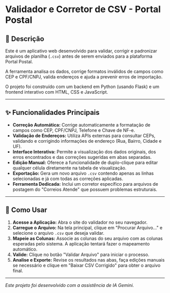 # Validador e Corretor de CSV - Portal Postal

## 📜 Descrição

Este é um aplicativo web desenvolvido para validar, corrigir e padronizar arquivos de planilha (`.csv`) antes de serem enviados para a plataforma Portal Postal.
 
A ferramenta analisa os dados, corrige formatos inválidos de campos como CEP e CPF/CNPJ, valida endereços e ajuda a prevenir erros de importação.

O projeto foi construído com um backend em Python (usando Flask) e um frontend interativo com HTML, CSS e JavaScript.

---

## ✨ Funcionalidades Principais

* **Correção Automática:** Corrige automaticamente a formatação de campos como CEP, CPF/CNPJ, Telefone e Chave de NF-e.
* **Validação de Endereços:** Utiliza APIs externas para consultar CEPs, validando e corrigindo informações de endereço (Rua, Bairro, Cidade e UF).
* **Interface Interativa:** Permite a visualização dos dados originais, dos erros encontrados e das correções sugeridas em abas separadas.
* **Edição Manual:** Oferece a funcionalidade de duplo-clique para editar qualquer célula diretamente na tabela de visualização.
* **Exportação:** Gera um novo arquivo `.csv` contendo apenas as linhas selecionadas e já com todas as correções aplicadas.
* **Ferramenta Dedicada:** Inclui um corretor específico para arquivos de postagem do "Correios Atende" que possuem problemas estruturais.

---

## 🚀 Como Usar

1.  **Acesse a Aplicação:** Abra o site do validador no seu navegador.
2.  **Carregue o Arquivo:** Na tela principal, clique em "Procurar Arquivo..." e selecione o arquivo `.csv` que deseja validar.
3.  **Mapeie as Colunas:** Associe as colunas do seu arquivo com as colunas esperadas pelo sistema. A aplicação tentará fazer o mapeamento automático.
4.  **Valide:** Clique no botão "Validar Arquivo" para iniciar o processo.
5.  **Analise e Exporte:** Revise os resultados nas abas, faça edições manuais se necessário e clique em "Baixar CSV Corrigido" para obter o arquivo final.

---

*Este projeto foi desenvolvido com a assistência de IA Gemini.*
